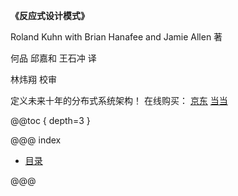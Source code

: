 **《反应式设计模式》**

Roland Kuhn with Brian Hanafee and Jamie Allen 著

何品 邱嘉和 王石冲 译

林炜翔 校审

定义未来十年的分布式系统架构！
在线购买：
[京东](https://u.jd.com/7yHAr6)
[当当](http://product.m.dangdang.com/26482900.html?&unionid=P-111740240m)

@@toc { depth=3 }

@@@ index

* [目录](contents.md)

@@@
